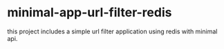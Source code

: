 # minimal-app-url-filter-redis
this project includes a simple url filter application using redis with minimal api.
